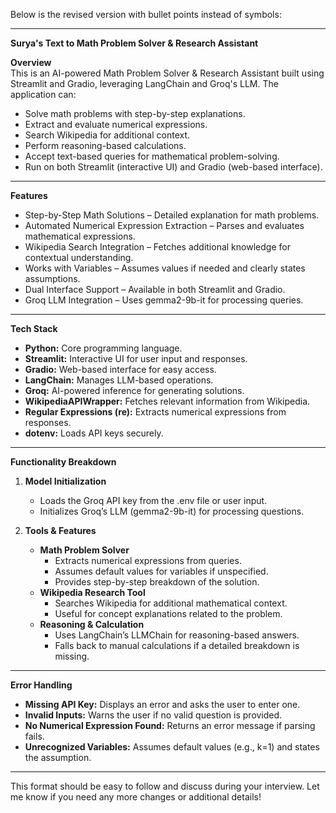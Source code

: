 Below is the revised version with bullet points instead of symbols:

---

**Surya's Text to Math Problem Solver & Research Assistant**

**Overview**  
This is an AI-powered Math Problem Solver & Research Assistant built using Streamlit and Gradio, leveraging LangChain and Groq's LLM. The application can:  
- Solve math problems with step-by-step explanations.  
- Extract and evaluate numerical expressions.  
- Search Wikipedia for additional context.  
- Perform reasoning-based calculations.  
- Accept text-based queries for mathematical problem-solving.  
- Run on both Streamlit (interactive UI) and Gradio (web-based interface).

---

**Features**  
- Step-by-Step Math Solutions – Detailed explanation for math problems.  
- Automated Numerical Expression Extraction – Parses and evaluates mathematical expressions.  
- Wikipedia Search Integration – Fetches additional knowledge for contextual understanding.  
- Works with Variables – Assumes values if needed and clearly states assumptions.  
- Dual Interface Support – Available in both Streamlit and Gradio.  
- Groq LLM Integration – Uses gemma2-9b-it for processing queries.

---

**Tech Stack**

- **Python:** Core programming language.  
- **Streamlit:** Interactive UI for user input and responses.  
- **Gradio:** Web-based interface for easy access.  
- **LangChain:** Manages LLM-based operations.  
- **Groq:** AI-powered inference for generating solutions.  
- **WikipediaAPIWrapper:** Fetches relevant information from Wikipedia.  
- **Regular Expressions (re):** Extracts numerical expressions from responses.  
- **dotenv:** Loads API keys securely.

---

**Functionality Breakdown**

1. **Model Initialization**  
   - Loads the Groq API key from the .env file or user input.  
   - Initializes Groq’s LLM (gemma2-9b-it) for processing questions.

2. **Tools & Features**  
   - **Math Problem Solver**  
     - Extracts numerical expressions from queries.  
     - Assumes default values for variables if unspecified.  
     - Provides step-by-step breakdown of the solution.
   - **Wikipedia Research Tool**  
     - Searches Wikipedia for additional mathematical context.  
     - Useful for concept explanations related to the problem.
   - **Reasoning & Calculation**  
     - Uses LangChain’s LLMChain for reasoning-based answers.  
     - Falls back to manual calculations if a detailed breakdown is missing.

---

**Error Handling**

- **Missing API Key:** Displays an error and asks the user to enter one.  
- **Invalid Inputs:** Warns the user if no valid question is provided.  
- **No Numerical Expression Found:** Returns an error message if parsing fails.  
- **Unrecognized Variables:** Assumes default values (e.g., k=1) and states the assumption.

---

This format should be easy to follow and discuss during your interview. Let me know if you need any more changes or additional details!
